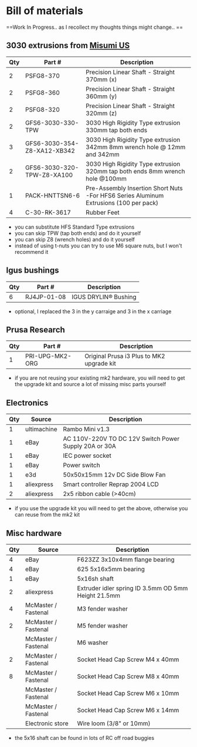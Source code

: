 # Bill of materials

==Work In Progress.. as I recollect my thoughts things might change.. ==

## 3030 extrusions from [Misumi US](https://us.misumi-ec.com)

|Qty|Part #|Description|
|-----|-----|-----|
|2|PSFG8-370|Precision Linear Shaft - Straight 370mm (x)|
|2|PSFG8-360|Precision Linear Shaft - Straight 360mm (y)|
|2|PSFG8-320|Precision Linear Shaft - Straight 320mm (z)|
|2|GFS6-3030-330-TPW|3030 High Rigidity Type extrusion 330mm tap both ends|
|3|GFS6-3030-354-Z8-XA12-XB342|3030 High Rigidity Type extrusion 342mm 8mm wrench hole @ 12mm and 342mm|
|2|GFS6-3030-320-TPW-Z8-XA100|3030 High Rigidity Type extrusion 320mm tap both ends 8mm wrench hole @100mm|
|1|PACK-HNTTSN6-6|Pre-Assembly Insertion Short Nuts -For HFS6 Series Aluminum Extrusions (100 per pack)|
|4|C-30-RK-3617|Rubber Feet|

- you can substitute HFS Standard Type extrusions
- you can skip TPW (tap both ends) and do it yourself
- you can skip Z8 (wrench holes) and do it yourself
- instead of using t-nuts you can try to use M6 square nuts, but I won't recommend it

## Igus bushings

|Qty|Part #|Description|
|-----|-----|-----|
|6|RJ4JP-01-08|IGUS DRYLIN® Bushing|

- optional, I replaced the 3 in the y carraige and 3 in the x carriage

## Prusa Research

|Qty|Part #|Description|
|-----|-----|-----|
|1|PRI-UPG-MK2-ORG|Original Prusa i3 Plus to MK2 upgrade kit|

- if you are not reusing your existing mk2 hardware, you will need to get the upgrade kit and source a lot of missing misc parts yourself

## Electronics

|Qty|Source|Description|
|-----|-----|-----|
|1|ultimachine|Rambo Mini v1.3
|1|eBay|AC 110V-220V TO DC 12V Switch Power Supply 20A or 30A|
|1|eBay|IEC power socket|
|1|eBay|Power switch|
|1|e3d|50x50x15mm 12v DC Side Blow Fan|
|1|aliexpress|Smart controller Reprap 2004 LCD|
|2|aliexpress|2x5 ribbon cable (>40cm)|

- if you use the upgrade kit you will need to get the above, otherwise you can reuse from the mk2 kit

## Misc hardware

|Qty|Source|Description|
|-----|-----|-----|
|4|eBay|F623ZZ 3x10x4mm flange bearing|
|4|eBay|625 5x16x5mm bearing|
|1|eBay|5x16sh shaft|
|2|aliexpress|Extruder idler spring ID 3.5mm OD 5mm Height 21.5mm|
|4|McMaster / Fastenal|M3 fender washer|
|2|McMaster / Fastenal|M5 fender washer|
||McMaster / Fastenal|M6 washer|
|2|McMaster / Fastenal|Socket Head Cap Screw M4 x 40mm|
|8|McMaster / Fastenal|Socket Head Cap Screw M8 x 40mm|
||McMaster / Fastenal|Socket Head Cap Screw M6 x 10mm|
||McMaster / Fastenal|Socket Head Cap Screw M6 x 14mm|
||Electronic store|Wire loom (3/8" or 10mm)|
- the 5x16 shaft can be found in lots of RC off road buggies

